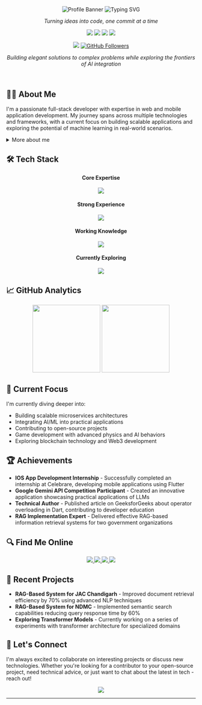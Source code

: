 <div align="center">
  <img src="https://capsule-render.vercel.app/api?type=waving&color=gradient&height=200&section=header&text=Amanpreet%20Singh&fontSize=60&animation=fadeIn" alt="Profile Banner" />
  <img src="https://readme-typing-svg.herokuapp.com/?lines=Welcome+to+my+GitHub+Profile!;Full-Stack+Developer;Game+Developer;AI+Enthusiast&center=true&width=500&height=50" alt="Typing SVG" />
</div>

<p align="center"><em>Turning ideas into code, one commit at a time</em></p>

<p align="center">
  <a href="https://linkedin.com/in/amanpreet-singh-9a1929211"><img src="https://img.shields.io/badge/LinkedIn-%230077B5.svg?style=for-the-badge&logo=linkedin&logoColor=white"/></a>
  <a href="mailto:amanpreetsinghjhiwant@outlook.com"><img src="https://img.shields.io/badge/Email-0078D4?style=for-the-badge&logo=microsoft-outlook&logoColor=white"/></a>
  <a href="https://discord.com/users/phibi2662"><img src="https://img.shields.io/badge/Discord-%237289DA.svg?style=for-the-badge&logo=discord&logoColor=white"/></a>
  <a href="https://youtube.com/@beard-hv5qj"><img src="https://img.shields.io/badge/YouTube-%23FF0000.svg?style=for-the-badge&logo=YouTube&logoColor=white"/></a>
</p>

<div align="center">
  <img src="https://komarev.com/ghpvc/?username=Amanbig&label=Profile%20views&color=0e75b6&style=flat-square">
  <a href="https://github.com/Amanbig?tab=followers"><img src="https://img.shields.io/github/followers/Amanbig?label=Followers&style=social" alt="GitHub Followers"></a>
</div>

<p align="center"><em>Building elegant solutions to complex problems while exploring the frontiers of AI integration</em></p>

<br>

## 👨‍💻 About Me

I'm a passionate full-stack developer with expertise in web and mobile application development. My journey spans across multiple technologies and frameworks, with a current focus on building scalable applications and exploring the potential of machine learning in real-world scenarios.

<details>
<summary>More about me</summary>
<br>

```typescript
const aman = {
    location: "India",
    expertise: ["Full-Stack Development", "Game Development", "Mobile Apps", "ML Integration"],
    languages: ["JavaScript", "Python", "C++", "Java", "Dart", "C#"],
    currentlyLearning: "Advanced ML Algorithms & Game Design Patterns",
    lifePhilosophy: "Code. Learn. Innovate. Repeat.",
    funFact: "I debug with console.log and refuse to admit it!"
};
```

</details>

## 🛠️ Tech Stack

<div align="center">
  <h4>Core Expertise</h4>
  <img src="https://skillicons.dev/icons?i=js,python,react,flutter,nodejs,mongodb" />
  
  <h4>Strong Experience</h4>
  <img src="https://skillicons.dev/icons?i=ts,nextjs,express,django,firebase,docker" />
  
  <h4>Working Knowledge</h4>
  <img src="https://skillicons.dev/icons?i=cpp,java,cs,unity,postgresql,kubernetes" />
  
  <h4>Currently Exploring</h4>
  <img src="https://skillicons.dev/icons?i=unreal,graphql,prisma,blender" />
</div>

## 📈 GitHub Analytics

<div align="center">
  <img height="180em" src="https://github-readme-stats.vercel.app/api?username=Amanbig&show_icons=true&theme=tokyonight&include_all_commits=true&count_private=true"/>
  <img height="180em" src="https://github-readme-stats.vercel.app/api/top-langs/?username=Amanbig&layout=compact&langs_count=8&theme=tokyonight"/>
</div>

## 🌱 Current Focus

I'm currently diving deeper into:

- Building scalable microservices architectures
- Integrating AI/ML into practical applications
- Contributing to open-source projects
- Game development with advanced physics and AI behaviors
- Exploring blockchain technology and Web3 development

## 🏆 Achievements

- **IOS App Development Internship** - Successfully completed an internship at Celebrare, developing mobile applications using Flutter
- **Google Gemini API Competition Participant** - Created an innovative application showcasing practical applications of LLMs
- **Technical Author** - Published article on GeeksforGeeks about operator overloading in Dart, contributing to developer education
- **RAG Implementation Expert** - Delivered effective RAG-based information retrieval systems for two government organizations

## 🔍 Find Me Online

<div align="center">
  <a href="https://www.hackerrank.com/co21308">
    <img src="https://img.shields.io/badge/-Hackerrank-2EC866?style=for-the-badge&logo=HackerRank&logoColor=white"/>
  </a>
  <a href="https://www.leetcode.com/co21308">
    <img src="https://img.shields.io/badge/-LeetCode-FFA116?style=for-the-badge&logo=LeetCode&logoColor=black"/>
  </a>
  <a href="https://kaggle.com/amanu1234">
    <img src="https://img.shields.io/badge/Kaggle-035a7d?style=for-the-badge&logo=kaggle&logoColor=white"/>
  </a>
  <a href="https://dev.to/amanpreet_singh_d2ff9c5b5">
    <img src="https://img.shields.io/badge/dev.to-0A0A0A?style=for-the-badge&logo=dev.to&logoColor=white"/>
  </a>
</div>

## 📝 Recent Projects

- **RAG-Based System for JAC Chandigarh** - Improved document retrieval efficiency by 70% using advanced NLP techniques
- **RAG-Based System for NDMC** - Implemented semantic search capabilities reducing query response time by 60%
- **Exploring Transformer Models** - Currently working on a series of experiments with transformer architecture for specialized domains

## 🤝 Let's Connect

I'm always excited to collaborate on interesting projects or discuss new technologies. Whether you're looking for a contributor to your open-source project, need technical advice, or just want to chat about the latest in tech - reach out!

<div align="center">
  <img src="https://readme-typing-svg.herokuapp.com/?lines=Thanks+for+visiting!;Let's+build+something+awesome+together!&center=true&size=20">
</div>

---
